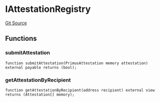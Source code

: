 # IAttestationRegistry
[Git Source](https://github.com/WuEcho/pancake-transaction-oracle-hooks/blob/feca97195ce7999ef87419eab15c366c609ecf4a/src/IAttestationRegistry.sol)


## Functions
### submitAttestation


```solidity
function submitAttestation(PrimusAttestation memory attestation) external payable returns (bool);
```

### getAttestationByRecipient


```solidity
function getAttestationByRecipient(address recipient) external view returns (Attestation[] memory);
```

